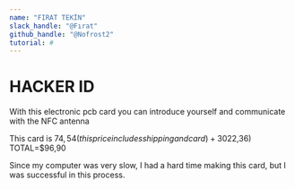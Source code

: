 ```yaml
---
name: "FIRAT TEKİN"
slack_handle: "@Fırat"
github_handle: "@Nofrost2"
tutorial: #
---
```


# HACKER ID

With this electronic pcb card you can introduce yourself and communicate with the NFC antenna

This card is $74,54 (this price includes shipping and card)+ 30% turkey customs duty($22,36) TOTAL=$96,90

Since my computer was very slow, I had a hard time making this card, but I was successful in this process.
